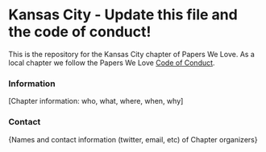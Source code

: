 # Kansas City - Update this file and the code of conduct!

This is the repository for the Kansas City chapter of Papers We Love. As a local chapter we follow the Papers We Love [Code of Conduct](https://github.com/papers-we-love/kansas-city/blob/master/code-of-conduct.md).

### Information

[Chapter information: who, what, where, when, why]

### Contact

{Names and contact information (twitter, email, etc) of Chapter organizers}
